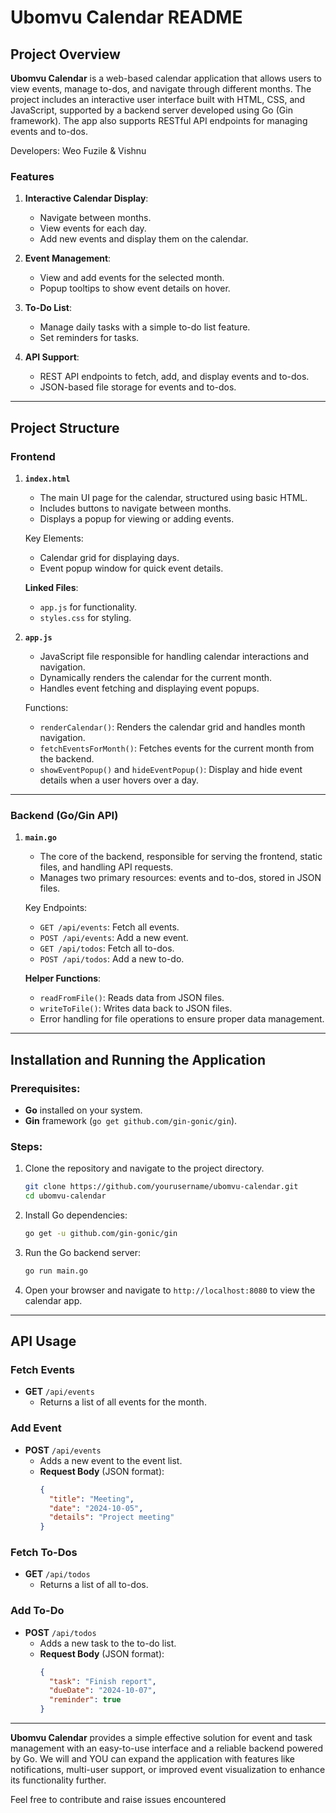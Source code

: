 # Ubomvu Calendar README

## Project Overview

**Ubomvu Calendar** is a web-based calendar application that allows users to view events, manage to-dos, and navigate through different months. The project includes an interactive user interface built with HTML, CSS, and JavaScript, supported by a backend server developed using Go (Gin framework). The app also supports RESTful API endpoints for managing events and to-dos.

Developers: Weo Fuzile & Vishnu

### Features
1. **Interactive Calendar Display**:
   - Navigate between months.
   - View events for each day.
   - Add new events and display them on the calendar.

2. **Event Management**:
   - View and add events for the selected month.
   - Popup tooltips to show event details on hover.

3. **To-Do List**:
   - Manage daily tasks with a simple to-do list feature.
   - Set reminders for tasks.

4. **API Support**:
   - REST API endpoints to fetch, add, and display events and to-dos.
   - JSON-based file storage for events and to-dos.

---

## Project Structure

### Frontend

1. **`index.html`**
   - The main UI page for the calendar, structured using basic HTML.
   - Includes buttons to navigate between months.
   - Displays a popup for viewing or adding events.

   Key Elements:
   - Calendar grid for displaying days.
   - Event popup window for quick event details.

   **Linked Files**: 
   - `app.js` for functionality.
   - `styles.css` for styling.

2. **`app.js`**
   - JavaScript file responsible for handling calendar interactions and navigation.
   - Dynamically renders the calendar for the current month.
   - Handles event fetching and displaying event popups.

   Functions:
   - `renderCalendar()`: Renders the calendar grid and handles month navigation.
   - `fetchEventsForMonth()`: Fetches events for the current month from the backend.
   - `showEventPopup()` and `hideEventPopup()`: Display and hide event details when a user hovers over a day.

---

### Backend (Go/Gin API)

1. **`main.go`**
   - The core of the backend, responsible for serving the frontend, static files, and handling API requests.
   - Manages two primary resources: events and to-dos, stored in JSON files.

   Key Endpoints:
   - `GET /api/events`: Fetch all events.
   - `POST /api/events`: Add a new event.
   - `GET /api/todos`: Fetch all to-dos.
   - `POST /api/todos`: Add a new to-do.

   **Helper Functions**:
   - `readFromFile()`: Reads data from JSON files.
   - `writeToFile()`: Writes data back to JSON files.
   - Error handling for file operations to ensure proper data management.

---

## Installation and Running the Application

### Prerequisites:
- **Go** installed on your system.
- **Gin** framework (`go get github.com/gin-gonic/gin`).

### Steps:

1. Clone the repository and navigate to the project directory.
   ```bash
   git clone https://github.com/yourusername/ubomvu-calendar.git
   cd ubomvu-calendar
   ```

2. Install Go dependencies:
   ```bash
   go get -u github.com/gin-gonic/gin
   ```

3. Run the Go backend server:
   ```bash
   go run main.go
   ```

4. Open your browser and navigate to `http://localhost:8080` to view the calendar app.

---

## API Usage

### Fetch Events
- **GET** `/api/events`
  - Returns a list of all events for the month.

### Add Event
- **POST** `/api/events`
  - Adds a new event to the event list.
  - **Request Body** (JSON format):
    ```json
    {
      "title": "Meeting",
      "date": "2024-10-05",
      "details": "Project meeting"
    }
    ```

### Fetch To-Dos
- **GET** `/api/todos`
  - Returns a list of all to-dos.

### Add To-Do
- **POST** `/api/todos`
  - Adds a new task to the to-do list.
  - **Request Body** (JSON format):
    ```json
    {
      "task": "Finish report",
      "dueDate": "2024-10-07",
      "reminder": true
    }
    ```

---


**Ubomvu Calendar** provides a simple effective solution for event and task management with an easy-to-use interface and a reliable backend powered by Go. We will and YOU can expand the application with features like notifications, multi-user support, or improved event visualization to enhance its functionality further.

Feel free to contribute and raise issues encountered

